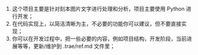 1. 这个项目主要是针对刻本图片文字进行处理和分析，项目主要使用 Python 进行开发；
2. 在代码实现上，以简洁清晰为主，不必要的功能你可以建议，但不要直接实现；
3. 你可以在开发过程中，把一些必要的内容，例如项目结构，开发阶段，当前进展等等，更新/维护到 .trae/ref.md 文件里；